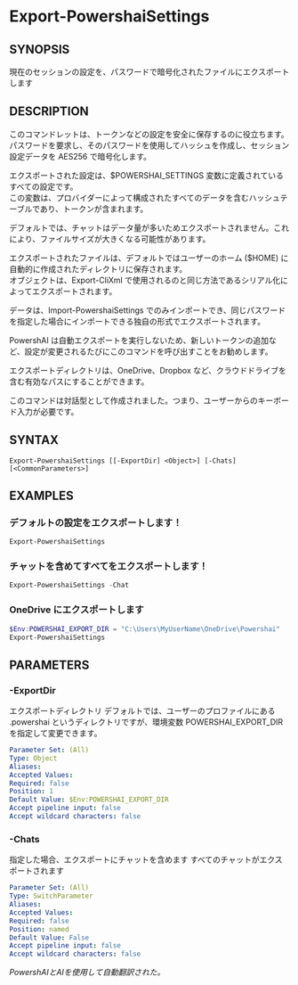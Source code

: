 ﻿---
external help file: powershai-help.xml
schema: 2.0.0
powershai: true
---

# Export-PowershaiSettings

## SYNOPSIS <!--!= @#Synop !-->
現在のセッションの設定を、パスワードで暗号化されたファイルにエクスポートします

## DESCRIPTION <!--!= @#Desc !-->
このコマンドレットは、トークンなどの設定を安全に保存するのに役立ちます。  
パスワードを要求し、そのパスワードを使用してハッシュを作成し、セッション設定データを AES256 で暗号化します。  

エクスポートされた設定は、$POWERSHAI_SETTINGS 変数に定義されているすべての設定です。  
この変数は、プロバイダーによって構成されたすべてのデータを含むハッシュテーブルであり、トークンが含まれます。  

デフォルトでは、チャットはデータ量が多いためエクスポートされません。これにより、ファイルサイズが大きくなる可能性があります。

エクスポートされたファイルは、デフォルトではユーザーのホーム ($HOME) に自動的に作成されたディレクトリに保存されます。  
オブジェクトは、Export-CliXml で使用されるのと同じ方法であるシリアル化によってエクスポートされます。  

データは、Import-PowershaiSettings でのみインポートでき、同じパスワードを指定した場合にインポートできる独自の形式でエクスポートされます。  

PowershAI は自動エクスポートを実行しないため、新しいトークンの追加など、設定が変更されるたびにこのコマンドを呼び出すことをお勧めします。  

エクスポートディレクトリは、OneDrive、Dropbox など、クラウドドライブを含む有効なパスにすることができます。  

このコマンドは対話型として作成されました。つまり、ユーザーからのキーボード入力が必要です。

## SYNTAX <!--!= @#Syntax !-->

```
Export-PowershaiSettings [[-ExportDir] <Object>] [-Chats] [<CommonParameters>]
```

## EXAMPLES <!--!= @#Ex !-->

### デフォルトの設定をエクスポートします！
```powershell
Export-PowershaiSettings
```

### チャットを含めてすべてをエクスポートします！
```powershell
Export-PowershaiSettings -Chat
```

### OneDrive にエクスポートします
```powershell
$Env:POWERSHAI_EXPORT_DIR = "C:\Users\MyUserName\OneDrive\Powershai"
Export-PowershaiSettings
```

## PARAMETERS <!--!= @#Params !-->

### -ExportDir
エクスポートディレクトリ
デフォルトでは、ユーザーのプロファイルにある .powershai というディレクトリですが、環境変数 POWERSHAI_EXPORT_DIR を指定して変更できます。

```yml
Parameter Set: (All)
Type: Object
Aliases: 
Accepted Values: 
Required: false
Position: 1
Default Value: $Env:POWERSHAI_EXPORT_DIR
Accept pipeline input: false
Accept wildcard characters: false
```

### -Chats
指定した場合、エクスポートにチャットを含めます
すべてのチャットがエクスポートされます

```yml
Parameter Set: (All)
Type: SwitchParameter
Aliases: 
Accepted Values: 
Required: false
Position: named
Default Value: False
Accept pipeline input: false
Accept wildcard characters: false
```




<!--PowershaiAiDocBlockStart-->
_PowershAIとAIを使用して自動翻訳された。_
<!--PowershaiAiDocBlockEnd-->
